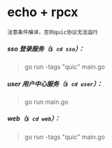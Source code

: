 # echo + rpcx
` 注意条件编译，否则quic协议无法运行 `
##### sso 登录服务（` $ cd sso `）：
> go run -tags "quic" main.go
##### user 用户中心服务（` $ cd user `）：
> go run main.go
##### web（` $ cd web `）：
> go run -tags "quic" main.go
